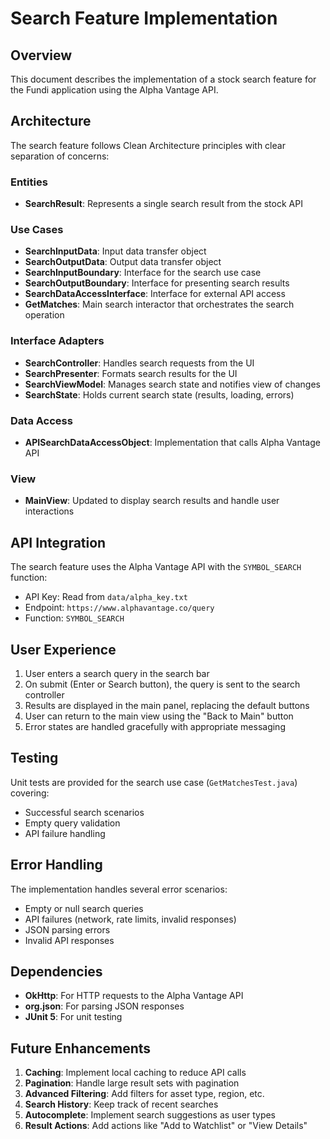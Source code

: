# Search Feature Implementation

## Overview
This document describes the implementation of a stock search feature for the Fundi application using the Alpha Vantage API.

## Architecture

The search feature follows Clean Architecture principles with clear separation of concerns:

### Entities
- **SearchResult**: Represents a single search result from the stock API

### Use Cases
- **SearchInputData**: Input data transfer object
- **SearchOutputData**: Output data transfer object
- **SearchInputBoundary**: Interface for the search use case
- **SearchOutputBoundary**: Interface for presenting search results
- **SearchDataAccessInterface**: Interface for external API access
- **GetMatches**: Main search interactor that orchestrates the search operation

### Interface Adapters
- **SearchController**: Handles search requests from the UI
- **SearchPresenter**: Formats search results for the UI
- **SearchViewModel**: Manages search state and notifies view of changes
- **SearchState**: Holds current search state (results, loading, errors)

### Data Access
- **APISearchDataAccessObject**: Implementation that calls Alpha Vantage API

### View
- **MainView**: Updated to display search results and handle user interactions

## API Integration

The search feature uses the Alpha Vantage API with the `SYMBOL_SEARCH` function:
- API Key: Read from `data/alpha_key.txt`
- Endpoint: `https://www.alphavantage.co/query`
- Function: `SYMBOL_SEARCH`

## User Experience

1. User enters a search query in the search bar
2. On submit (Enter or Search button), the query is sent to the search controller
3. Results are displayed in the main panel, replacing the default buttons
4. User can return to the main view using the "Back to Main" button
5. Error states are handled gracefully with appropriate messaging

## Testing

Unit tests are provided for the search use case (`GetMatchesTest.java`) covering:
- Successful search scenarios
- Empty query validation
- API failure handling

## Error Handling

The implementation handles several error scenarios:
- Empty or null search queries
- API failures (network, rate limits, invalid responses)
- JSON parsing errors
- Invalid API responses

## Dependencies

- **OkHttp**: For HTTP requests to the Alpha Vantage API
- **org.json**: For parsing JSON responses
- **JUnit 5**: For unit testing

## Future Enhancements

1. **Caching**: Implement local caching to reduce API calls
2. **Pagination**: Handle large result sets with pagination
3. **Advanced Filtering**: Add filters for asset type, region, etc.
4. **Search History**: Keep track of recent searches
5. **Autocomplete**: Implement search suggestions as user types
6. **Result Actions**: Add actions like "Add to Watchlist" or "View Details"
